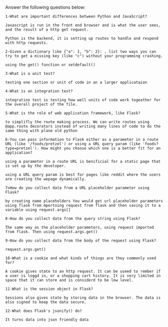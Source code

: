 Answer the following questions below:

    1-What are important differences between Python and JavaScript?

    Javascript is run in the front end browser and is what the user sees, and the result of a http get request.

    Python is the backend, it is setting up routes to handle and respond with http requests.

    2-Given a dictionary like {"a": 1, "b": 2}: , list two ways you can try to get a missing key (like "c") without your programming crashing.

    using the get() function or setdefault()

    3-What is a unit test?

    testing one section or unit of code in an a larger applicataion

    4-What is an integration test? 
    
    integratino test is testing how well units of code work togeather for the overall project of the file.

    5-What is the role of web application framework, like Flask?

    to simplifly the route making process. We can write routes using @app.route decorators instead of writing many lines of code to do the same thing with plane old python

    6-You can pass information to Flask either as a parameter in a route URL (like '/foods/pretzel') or using a URL query param (like 'foods?type=pretzel'). How might you choose which one is a better fit for an application?

    using a parameter in a route URL is benificial for a static page that is set up by the developer.

    using a URL query param is best for pages like reddit where the users are creating the wepage dynamically.

    7=How do you collect data from a URL placeholder parameter using Flask? 
    
    by creating name placeholders You would get url placeholder parameters using flask from mportoing request from flask and then saving it to a variable using request.args[]

    8-How do you collect data from the query string using Flask? 
    
    The same way as the placeholder parameters, using request imported from flask. Then using request.args.get()

    9-How do you collect data from the body of the request using Flask? 
    
    request.args.get()

    10-What is a cookie and what kinds of things are they commonly used for? 
    
    A cookie gives state to an http request. It can be useed to rember if a user is loggd in, or a shopping cart history. It is very limited in space that it can store and is considerd to be low level.

    11-What is the session object in Flask? 
    
    Sessions also gives state by storing data in the browser. The data is also signed to keep the data secure.

    12-What does Flask's jsonify() do?

    It turns data into json friendly data
